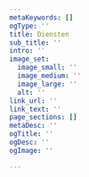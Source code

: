 ```yaml
---
metaKeywords: []
ogType: ''
title: Diensten
sub_title: ''
intro: ''
image_set:
  image_small: ''
  image_medium: ''
  image_large: ''
  alt: ''
link_url: ''
link_text: ''
page_sections: []
metaDesc: ''
ogTitle: ''
ogDesc: ''
ogImage: ''

---
```

